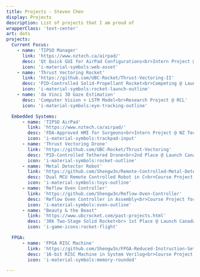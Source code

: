 ```yaml
---
title: Projects - Steven Chen
display: Projects
description: List of projects that I am proud of
wrapperClass: 'text-center'
art: dots
projects:
  Current Focus:
    - name: 'TIPSO Manager'
      link: 'https://www.nztech.ca/airpad/'
      desc: 'Qt Quick GUI for AirPad Configurations<br>Intern Project @ NZ Tech'
      icon: 'i-material-symbols:web-asset'
    - name: 'Thrust Vectoring Rocket'
      link: 'https://github.com/UBC-Rocket/Thrust-Vectoring-II'
      desc: 'PID-Controlled Solid-Propellant Rocket<br>Competing @ Launch Canada 2025'
      icon: 'i-material-symbols:rocket-launch-outline'
    - name: 'da Vinci 3D Gaze Estimation'
      desc: 'Computer Vision + LSTM Model<br>Research Project @ RCL'
      icon: 'i-material-symbols:eye-tracking-outline'

  Embedded Systems:
      - name: 'TIPSO AirPad'
        link: 'https://www.nztech.ca/airpad/'
        desc: 'FDA-Approved HMI for Surgeons<br>Intern Project @ NZ Tech'
        icon: 'i-material-symbols:trackpad-input'
      - name: 'Thrust Vectoring Drone'
        link: 'https://github.com/UBC-Rocket/Thrust-Vectoring'
        desc: 'PID-Controlled Tethered Drone<br>2nd Place @ Launch Canada 2024'
        icon: 'i-material-symbols:rocket-outline'
      - name: 'Metal Detector Robot'
        link: 'https://github.com/Shengw3n/Remote-Controlled-Metal-Detector-Robot'
        desc: 'Dual MCU Remote Controlled Robot in C<br>Course Project for ELEC 291'
        icon: 'i-material-symbols:toys-outline'
      - name: 'Reflow Oven Controller'
        link: 'https://github.com/Shengw3n/Reflow-Oven-Controller'
        desc: 'Reflow Oven Controller in Assembly<br>Course Project for ELEC 291'
        icon: 'i-material-symbols:oven-outline'
      - name: "Beauty & the Beast"
        link: 'https://www.ubcrocket.com/past-projects.html'
        desc: '30k Two-Stage Solid Rocket<br> 1st Place @ Launch Canada 2023'
        icon: 'i-game-icons:rocket-flight'

  FPGA:
      - name: 'FPGA RISC Machine'
        link: 'https://github.com/Shengw3n/FPGA-Reduced-Instruction-Set-Computer'
        desc: '16-bit RISC Machine in System Verilog<br>Course Project for CPEN 211'
        icon: 'i-material-symbols:memory-rounded'

---
```


<!-- @layout-full-width -->
<ListProjects :projects="frontmatter.projects" />
